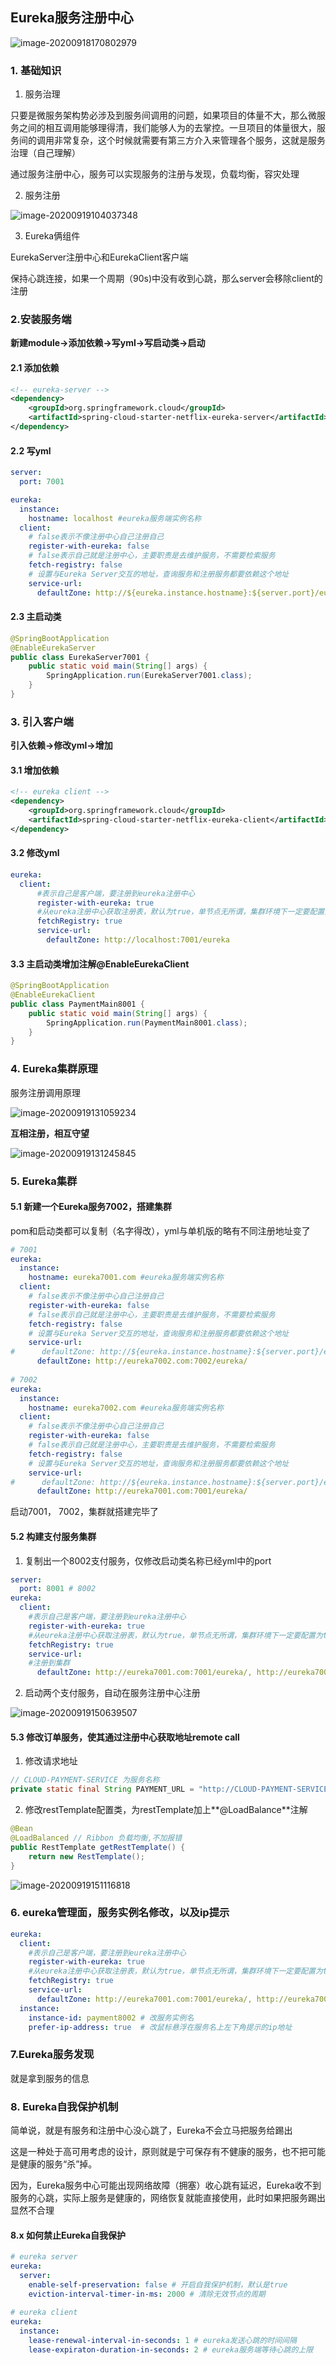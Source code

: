 

## Eureka服务注册中心

![image-20200918170802979](C:\Users\admin\AppData\Roaming\Typora\typora-user-images\image-20200918170802979.png)



### 1. 基础知识

1. 服务治理

只要是微服务架构势必涉及到服务间调用的问题，如果项目的体量不大，那么微服务之间的相互调用能够理得清，我们能够人为的去掌控。一旦项目的体量很大，服务间的调用非常复杂，这个时候就需要有第三方介入来管理各个服务，这就是服务治理（自己理解）

通过服务注册中心，服务可以实现服务的注册与发现，负载均衡，容灾处理

2. 服务注册

![image-20200919104037348](C:\Users\admin\AppData\Roaming\Typora\typora-user-images\image-20200919104037348.png)

3. Eureka俩组件

EurekaServer注册中心和EurekaClient客户端

保持心跳连接，如果一个周期（90s)中没有收到心跳，那么server会移除client的注册

### 2.安装服务端

**新建module->添加依赖->写yml->写启动类->启动**

#### 2.1 添加依赖

```xml
<!-- eureka-server -->
<dependency>
    <groupId>org.springframework.cloud</groupId>
    <artifactId>spring-cloud-starter-netflix-eureka-server</artifactId>
</dependency>
```

#### 2.2 写yml

```yml
server:
  port: 7001

eureka:
  instance:
    hostname: localhost #eureka服务端实例名称
  client:
    # false表示不像注册中心自己注册自己
    register-with-eureka: false
    # false表示自己就是注册中心，主要职责是去维护服务，不需要检索服务
    fetch-registry: false
    # 设置与Eureka Server交互的地址，查询服务和注册服务都要依赖这个地址
    service-url:
      defaultZone: http://${eureka.instance.hostname}:${server.port}/eureka/
```

#### 2.3 主启动类

```java
@SpringBootApplication
@EnableEurekaServer
public class EurekaServer7001 {
    public static void main(String[] args) {
        SpringApplication.run(EurekaServer7001.class);
    }
}
```

### 3. 引入客户端

**引入依赖->修改yml->增加**

#### 3.1 增加依赖
```xml
<!-- eureka client -->
<dependency>
    <groupId>org.springframework.cloud</groupId>
    <artifactId>spring-cloud-starter-netflix-eureka-client</artifactId>
</dependency>
```

#### 3.2 修改yml

```yml
eureka:
  client:
      #表示自己是客户端，要注册到eureka注册中心
      register-with-eureka: true
      #从eureka注册中心获取注册表，默认为true，单节点无所谓，集群环境下一定要配置为true来配合ribbon实现负载均衡
      fetchRegistry: true
      service-url:
        defaultZone: http://localhost:7001/eureka
```

#### 3.3 主启动类增加注解@EnableEurekaClient

```java
@SpringBootApplication
@EnableEurekaClient
public class PaymentMain8001 {
    public static void main(String[] args) {
        SpringApplication.run(PaymentMain8001.class);
    }
}
```

### 4. Eureka集群原理

服务注册调用原理

![image-20200919131059234](C:\Users\admin\AppData\Roaming\Typora\typora-user-images\image-20200919131059234.png)

**互相注册，相互守望**

![image-20200919131245845](C:\Users\admin\AppData\Roaming\Typora\typora-user-images\image-20200919131245845.png)

### 5. Eureka集群

#### 5.1 新建一个Eureka服务7002，搭建集群

pom和启动类都可以复制（名字得改），yml与单机版的略有不同注册地址变了

```yml
# 7001
eureka:
  instance:
    hostname: eureka7001.com #eureka服务端实例名称
  client:
    # false表示不像注册中心自己注册自己
    register-with-eureka: false
    # false表示自己就是注册中心，主要职责是去维护服务，不需要检索服务
    fetch-registry: false
    # 设置与Eureka Server交互的地址，查询服务和注册服务都要依赖这个地址
    service-url:
#      defaultZone: http://${eureka.instance.hostname}:${server.port}/eureka/
      defaultZone: http://eureka7002.com:7002/eureka/
      
# 7002
eureka:
  instance:
    hostname: eureka7002.com #eureka服务端实例名称
  client:
    # false表示不像注册中心自己注册自己
    register-with-eureka: false
    # false表示自己就是注册中心，主要职责是去维护服务，不需要检索服务
    fetch-registry: false
    # 设置与Eureka Server交互的地址，查询服务和注册服务都要依赖这个地址
    service-url:
#      defaultZone: http://${eureka.instance.hostname}:${server.port}/eureka/
      defaultZone: http://eureka7001.com:7001/eureka/
```

启动7001， 7002，集群就搭建完毕了

#### 5.2 构建支付服务集群

1. 复制出一个8002支付服务，仅修改启动类名称已经yml中的port

```yaml
server:
  port: 8001 # 8002
eureka:
  client:
    #表示自己是客户端，要注册到eureka注册中心
    register-with-eureka: true
    #从eureka注册中心获取注册表，默认为true，单节点无所谓，集群环境下一定要配置为true来配合ribbon实现负载均衡
    fetchRegistry: true
    service-url:
    #注册到集群
      defaultZone: http://eureka7001.com:7001/eureka/, http://eureka7002.com:7002/eureka/
```



2. 启动两个支付服务，自动在服务注册中心注册

![image-20200919150639507](C:\Users\admin\AppData\Roaming\Typora\typora-user-images\image-20200919150639507.png)

#### 5.3 修改订单服务，使其通过注册中心获取地址remote call

1. 修改请求地址

```java
// CLOUD-PAYMENT-SERVICE 为服务名称
private static final String PAYMENT_URL = "http://CLOUD-PAYMENT-SERVICE";
```

2. 修改restTemplate配置类，为restTemplate加上**@LoadBalance**注解

```java
@Bean
@LoadBalanced // Ribbon 负载均衡,不加报错
public RestTemplate getRestTemplate() {
    return new RestTemplate();
}
```

![image-20200919151116818](C:\Users\admin\AppData\Roaming\Typora\typora-user-images\image-20200919151116818.png)



### 6. eureka管理面，服务实例名修改，以及ip提示

```yml
eureka:
  client:
    #表示自己是客户端，要注册到eureka注册中心
    register-with-eureka: true
    #从eureka注册中心获取注册表，默认为true，单节点无所谓，集群环境下一定要配置为true来配合ribbon实现负载均衡
    fetchRegistry: true
    service-url:
      defaultZone: http://eureka7001.com:7001/eureka/, http://eureka7002.com:7002/eureka/
  instance:
    instance-id: payment8002 # 改服务实例名
    prefer-ip-address: true  # 改鼠标悬浮在服务名上左下角提示的ip地址
```

### 7.Eureka服务发现

就是拿到服务的信息

### 8. Eureka自我保护机制

简单说，就是有服务和注册中心没心跳了，Eureka不会立马把服务给踢出

这是一种处于高可用考虑的设计，原则就是宁可保存有不健康的服务，也不把可能是健康的服务“杀”掉。

因为，Eureka服务中心可能出现网络故障（拥塞）收心跳有延迟，Eureka收不到服务的心跳，实际上服务是健康的，网络恢复就能直接使用，此时如果把服务踢出显然不合理

#### 8.x 如何禁止Eureka自我保护

```yml
# eureka server
eureka:
  server:
    enable-self-preservation: false # 开启自我保护机制，默认是true
    eviction-interval-timer-in-ms: 2000 # 清除无效节点的周期
    
# eureka client
eureka:
  instance:
    lease-renewal-interval-in-seconds: 1 # eureka发送心跳的时间间隔
    lease-expiraton-duration-in-seconds: 2 # eureka服务端等待心跳的上限
```

